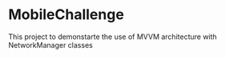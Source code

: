 # MobileChallenge

This project to demonstarte the use of MVVM architecture with NetworkManager classes
